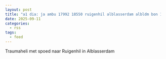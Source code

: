 ```yaml
---
layout: post
title: "a1 dia: ja ambu 17992 18550 ruigenhil alblasserdam albldm bon 134707"
date: 2025-09-11
categories: 
  - rss
tags: 
  - feed
---
```


Traumaheli met spoed naar Ruigenhil in Alblasserdam
